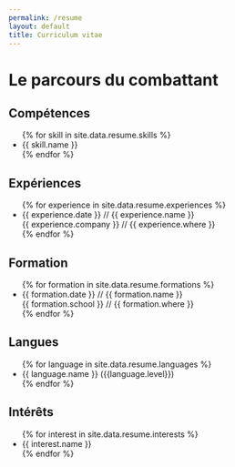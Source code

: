 ```yaml
---
permalink: /resume
layout: default
title: Curriculum vitae
---
```

<div class="container">
  <h1>Le parcours du combattant</h1>
  <h2>Compétences</h2>
  <ul>
  {% for skill in site.data.resume.skills %}
    <li>{{ skill.name }}</li>
  {% endfor %}
  </ul>
  <h2>Expériences</h2>
  <ul>
  {% for experience in site.data.resume.experiences %}
    <li>
      {{ experience.date }} // {{ experience.name }}
      <br>
      {{ experience.company }} // {{ experience.where }}
    </li>
  {% endfor %}
  </ul>
  <h2>Formation</h2>
  <ul>
  {% for formation in site.data.resume.formations %}
    <li>
    {{ formation.date }} // {{ formation.name }}
    <br>
    {{ formation.school }} // {{ formation.where }}
    </li>
  {% endfor %}
  </ul>
  <h2>Langues</h2>
    <ul>
    {% for language in site.data.resume.languages %}
      <li>{{ language.name }} ({{language.level}})</li>
    {% endfor %}
    </ul>
  <h2>Intérêts</h2>
  <ul>
    {% for interest in site.data.resume.interests %}
      <li>{{ interest.name }}</li>
    {% endfor %}
  </ul>
</div>
